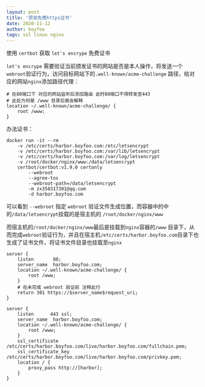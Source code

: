 ```yaml
---
layout: post
title: '颁发免费https证书'
date: 2020-11-12
author: boyfoo
tags: ssl linux nginx
---
```


使用 `certbot` 获取 `let's encrype` 免费证书

`let's encrype` 需要验证当前颁发证书的网站是否是本人操作，将发送一个`webroot`验证行为，访问目标网站下的`.well-known/acme-challenge` 路径，给对应的网站`nginx`添加路径代理：

```nginx
# 在80端口下 对应的网站监听后添加路由 此时80端口不得转发至443
# 此处为何是 /www 目录后面会解释 
location ~/.well-known/acme-challenge/ {
    root /www;
}
```

办法证书：

```shell
docker run -it --rm 
    -v /etc/certs/harbor.boyfoo.com:/etc/letsencrypt 
    -v /etc/certs/harbor.boyfoo.com:/var/lib/letsencrypt  
    -v /etc/certs/harbor.boyfoo.com:/var/log/letsencrypt 
    -v /root/docker/nginx/www:/data/letsencrypt 
    certbot/certbot:v1.9.0 certonly 
        --webroot 
        --agree-tos 
        --webroot-path=/data/letsencrypt 
        -m zx358317301@qq.com 
        -d harbor.boyfoo.com
```

可以看到 `--webroot` 指定 `webroot` 验证文件生成位置，而容器中的中的`/data/letsencrypt`挂载的是宿主机的 `/root/docker/nginx/www`

而宿主机的`/root/docker/nginx/www`最后是挂载到`nginx`容器的`/www` 目录下，从而完成`webroot`验证行为，并且在宿主机`/etc/certs/harbor.boyfoo.com`目录下也生成了证书文件，将证书文件目录也挂载至`nginx`

```nginx
server {
    listen       80;
    server_name  harbor.boyfoo.com;
    location ~/.well-known/acme-challenge/ {
        root /www;
    }
    # 在未完成 webroot 验证前 注释此行
    return 301 https://$server_name$request_uri;
}

server {
    listen      443 ssl;
    server_name  harbor.boyfoo.com;
    location ~/.well-known/acme-challenge/ {
        root /www;
    }
    ssl_certificate           /etc/certs/harbor.boyfoo.com/live/harbor.boyfoo.com/fullchain.pem;
    ssl_certificate_key       /etc/certs/harbor.boyfoo.com/live/harbor.boyfoo.com/privkey.pem;
    location / {
        proxy_pass http://[harbor];
    }
}
```